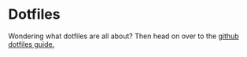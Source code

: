 # Dotfiles

Wondering what dotfiles are all about? Then head on over to the [github dotfiles guide.](https://dotfiles.github.io/)
